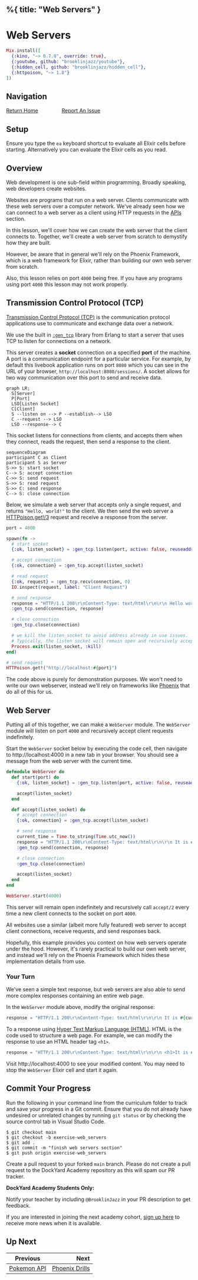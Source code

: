 %{
  title: "Web Servers"
}
---
# Web Servers

```elixir
Mix.install([
  {:kino, "~> 0.7.0", override: true},
  {:youtube, github: "brooklinjazz/youtube"},
  {:hidden_cell, github: "brooklinjazz/hidden_cell"},
  {:httpoison, "~> 1.8"}
])
```

## Navigation

[Return Home](../start.livemd)<span style="padding: 0 30px"></span>
[Report An Issue](https://github.com/DockYard-Academy/beta_curriculum/issues/new?assignees=&labels=&template=issue.md&title=)

## Setup

Ensure you type the `ea` keyboard shortcut to evaluate all Elixir cells before starting. Alternatively you can evaluate the Elixir cells as you read.

## Overview

Web development is one sub-field within programming. Broadly speaking, web developers create websites.

Websites are programs that run on a web server. Clients communicate with these web servers over a computer network. We've already seen how we can connect to a web server as a client using HTTP requests in the [APIs](./apis.livemd) section.

In this lesson, we'll cover how we can create the web server that the client connects to. Together, we'll create a web server from scratch to demystify how they are built.

However, be aware that in general we'll rely on the Phoenix Framework, which is a web framework for Elixir, rather than building our own web server from scratch.

Also, this lesson relies on port `4000` being free. If you have any programs using port `4000` this lesson may not work properly.

## Transmission Control Protocol (TCP)

[Transmission Control Protocol (TCP)](https://en.wikipedia.org/wiki/Transmission_Control_Protocol) is the communication protocol applications use to communicate and exchange data over a network.

We use the built in [`:gen_tcp`](https://www.erlang.org/doc/man/gen_tcp.html) library from Erlang to start a server that uses TCP to listen for connections on a network.

This server creates a **socket** connection on a specified **port** of the machine.
A port is a communication endpoint for a particular service. For example, by default this livebook application runs on port `8080` which you can see in the URL of your browser, `http://localhost:8080/sessions/`. A socket allows for two way communication over this port to send and receive data.

<!-- livebook:{"break_markdown":true} -->

<!-- Learn more at https://mermaid-js.github.io/mermaid -->

```mermaid
graph LR;
  S[Server]
  P[Port]
  LSO[Listen Socket]
  C[Client]
  S --listen on --> P --establish--> LSO
  C --request --> LSO
  LSO --response--> C
```

<!-- livebook:{"break_markdown":true} -->

This socket listens for connections from clients, and accepts them when they connect, reads the request, then send a response to the client.

<!-- livebook:{"break_markdown":true} -->

<!-- Learn more at https://mermaid-js.github.io/mermaid -->

```mermaid
sequenceDiagram
participant C as Client
participant S as Server
S->> S: start socket
C--> S: accept connection
C->> S: send request
S->> S: read request
S->> C: send response
C--> S: close connection
```

<!-- livebook:{"break_markdown":true} -->

Below, we simulate a web server that accepts only a single request, and returns `"Hello, world!"` to the client. We then send the web server a [HTTPoison.get!/3](https://hexdocs.pm/httpoison/HTTPoison.html#get!/3) request and receive a response from the server.

```elixir
port = 4000

spawn(fn ->
  # start socket
  {:ok, listen_socket} = :gen_tcp.listen(port, active: false, reuseaddr: true)

  # accept connection
  {:ok, connection} = :gen_tcp.accept(listen_socket)

  # read request
  {:ok, request} = :gen_tcp.recv(connection, 0)
  IO.inspect(request, label: "Client Request")

  # send response
  response = "HTTP/1.1 200\r\nContent-Type: text/html\r\n\r\n Hello world!"
  :gen_tcp.send(connection, response)

  # close connection
  :gen_tcp.close(connection)

  # we kill the listen_socket to avoid address already in use issues.
  # Typically, the listen socket will remain open and recursively accept connections indefinitely.
  Process.exit(listen_socket, :kill)
end)

# send request
HTTPoison.get!("http://localhost:#{port}")
```

The code above is purely for demonstration purposes. We won't need to write our own webserver, instead we'll rely on frameworks like [Phoenix](https://www.phoenixframework.org/) that do all of this for us.

## Web Server

Putting all of this together, we can make a `WebServer` module. The `WebServer` module will listen on port `4000` and recursively accept client requests indefinitely.

Start the `WebServer` socket below by executing the code cell, then navigate to http://localhost:4000 in a new tab in your browser. You should see a message from the web server with the current time.

```elixir
defmodule WebServer do
  def start(port) do
    {:ok, listen_socket} = :gen_tcp.listen(port, active: false, reuseaddr: true)

    accept(listen_socket)
  end

  def accept(listen_socket) do
    # accept connection
    {:ok, connection} = :gen_tcp.accept(listen_socket)

    # send response
    current_time = Time.to_string(Time.utc_now())
    response = "HTTP/1.1 200\r\nContent-Type: text/html\r\n\r\n It is #{current_time}"
    :gen_tcp.send(connection, response)

    # close connection
    :gen_tcp.close(connection)

    accept(listen_socket)
  end
end

WebServer.start(4000)
```

This server will remain open indefinitely and recursively call `accept/2` every time a new client connects to the socket on port `4000`.

All websites use a similar (albeit more fully featured) web server to accept client connections, receive requests, and send responses back.

Hopefully, this example provides you context on how web servers operate under the hood. However, it's rarely practical to build our own web server, and instead we'll rely on the Phoenix Framework which hides these implementation details from use.

<!-- livebook:{"break_markdown":true} -->

### Your Turn

We've seen a simple text response, but web servers are also able to send more complex responses containing an entire web page.

In the `WebServer` module above, modify the original response:

<!-- livebook:{"force_markdown":true} -->

```elixir
response = "HTTP/1.1 200\r\nContent-Type: text/html\r\n\r\n It is #{current_time}"
```

To a response using [Hyper Text Markup Language (HTML)](https://developer.mozilla.org/en-US/docs/Learn/Getting_started_with_the_web/HTML_basics). HTML is the code used to structure a web page. For example, we can modify the response to use an HTML header tag `<h1>`.

<!-- livebook:{"force_markdown":true} -->

```elixir
response = "HTTP/1.1 200\r\nContent-Type: text/html\r\n\r\n <h1>It is #{current_time}<h1/>"
```

Visit http://localhost:4000 to see your modified content. You may need to stop the `WebServer` Elixir cell and start it again.

## Commit Your Progress

Run the following in your command line from the curriculum folder to track and save your progress in a Git commit.
Ensure that you do not already have undesired or unrelated changes by running `git status` or by checking the source control tab in Visual Studio Code.

```
$ git checkout main
$ git checkout -b exercise-web_servers
$ git add .
$ git commit -m "finish web servers section"
$ git push origin exercise-web_servers
```

Create a pull request to your forked `main` branch. Please do not create a pull request to the DockYard Academy repository as this will spam our PR tracker.

**DockYard Academy Students Only:**

Notify your teacher by including `@BrooklinJazz` in your PR description to get feedback.

If you are interested in joining the next academy cohort, [sign up here](https://academy.dockyard.com/) to receive more news when it is available.

## Up Next

| Previous                                       | Next                                                 |
| ---------------------------------------------- | ---------------------------------------------------: |
| [Pokemon API](../exercises/pokemon_api.livemd) | [Phoenix Drills](../exercises/phoenix_drills.livemd) |

